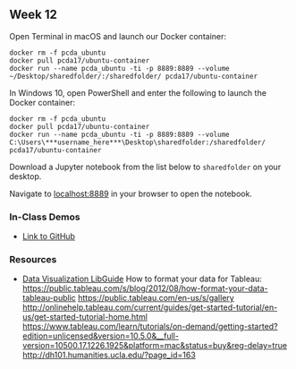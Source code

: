 ## Week 12


Open Terminal in macOS and launch our Docker container:

```
docker rm -f pcda_ubuntu
docker pull pcda17/ubuntu-container
docker run --name pcda_ubuntu -ti -p 8889:8889 --volume ~/Desktop/sharedfolder/:/sharedfolder/ pcda17/ubuntu-container
```

In Windows 10, open PowerShell and enter the following to launch the Docker container:

```
docker rm -f pcda_ubuntu
docker pull pcda17/ubuntu-container
docker run --name pcda_ubuntu -ti -p 8889:8889 --volume C:\Users\***username_here***\Desktop\sharedfolder:/sharedfolder/ pcda17/ubuntu-container
```

Download a Jupyter notebook from the list below to `sharedfolder` on your desktop.


Navigate to [localhost:8889](localhost:8889) in your browser to open the notebook.

### In-Class Demos

- [Link to GitHub](https://github.com/pcda17/pcda17.github.io/tree/master/week/13)

### Resources

- [Data Visualization LibGuide](https://guides.lib.utexas.edu/data-visualization/resources)
How to format your data for Tableau: https://public.tableau.com/s/blog/2012/08/how-format-your-data-tableau-public
https://public.tableau.com/en-us/s/gallery
http://onlinehelp.tableau.com/current/guides/get-started-tutorial/en-us/get-started-tutorial-home.html
https://www.tableau.com/learn/tutorials/on-demand/getting-started?edition=unlicensed&version=10.5.0&__full-version=10500.17.1226.1925&platform=mac&status=buy&reg-delay=true
http://dh101.humanities.ucla.edu/?page_id=163
